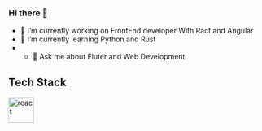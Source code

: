 ### Hi there 👋

- 🔭 I’m currently working on FrontEnd developer With Ract and Angular
- 🌱 I’m currently learning Python and Rust
- - 💬 Ask me about Fluter and Web Development

## Tech Stack

<img src="https://cdn.worldvectorlogo.com/logos/react-2.svg" alt="react" width="50"/>
